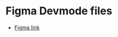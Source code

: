 # Figma Devmode files

* [Figma link](https://www.figma.com/design/OA4hXgvhKtLUTltmB6qsXt/Preparing-a-design-for-handoff-with-Dev-Mode?node-id=0-1&t=2uZekUquA2IPmvZ6-1)
